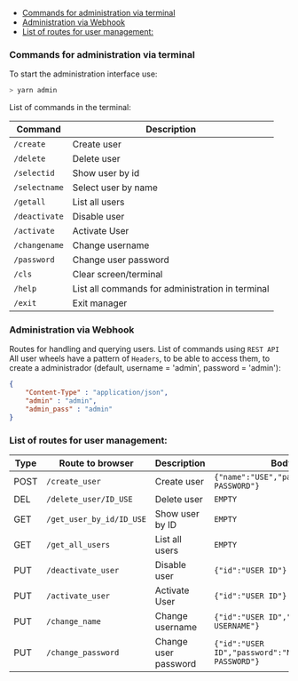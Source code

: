 - [Commands for administration via terminal](#commands-for-administration-via-terminal)
- [Administration via Webhook](#administration-via-webhook)
- [List of routes for user management:](#list-of-routes-for-user-management)

### Commands for administration via terminal

To start the administration interface use:

```bash
> yarn admin
```

List of commands in the terminal:

| Command       | Description                                      |
|---------------|--------------------------------------------------|
| `/create`     | Create user                                      |
| `/delete`     | Delete user                                      |
| `/selectid`   | Show user by id                                  |
| `/selectname` | Select user by name                              |
| `/getall`     | List all users                                   |
| `/deactivate` | Disable user                                     |
| `/activate`   | Activate User                                    |
| `/changename` | Change username                                  |
| `/password`   | Change user password                             |
| `/cls`        | Clear screen/terminal                            |
| `/help`       | List all commands for administration in terminal |
| `/exit`       | Exit manager                                     |


### Administration via Webhook
Routes for handling and querying users.
List of commands using `REST API`
All user wheels have a pattern of `Headers`, to be able to access them, to create a administrador (default, username = 'admin', password = 'admin'):

```json
{
    "Content-Type" : "application/json",
    "admin" : "admin",
    "admin_pass" : "admin"
}
```

### List of routes for user management: 

| Type | Route to browser         | Description          | Body                                                |
|------|--------------------------|----------------------|-----------------------------------------------------|
| POST | `/create_user`           | Create user          | `{"name":"USE","password":"USER PASSWORD"}`         |
| DEL  | `/delete_user/ID_USE`    | Delete user          | `EMPTY`                                             |
| GET  | `/get_user_by_id/ID_USE` | Show user by ID      | `EMPTY`                                             |
| GET  | `/get_all_users`         | List all users       | `EMPTY`                                             |
| PUT  | `/deactivate_user`       | Disable user         | `{"id":"USER ID"}`                                  |
| PUT  | `/activate_user`         | Activate User        | `{"id":"USER ID"}`                                  |
| PUT  | `/change_name`           | Change username      | `{"id":"USER ID","name":"NEW USERNAME"}`            |
| PUT  | `/change_password`       | Change user password | `{"id":"USER ID","password":"NEW SECURE PASSWORD"}` |